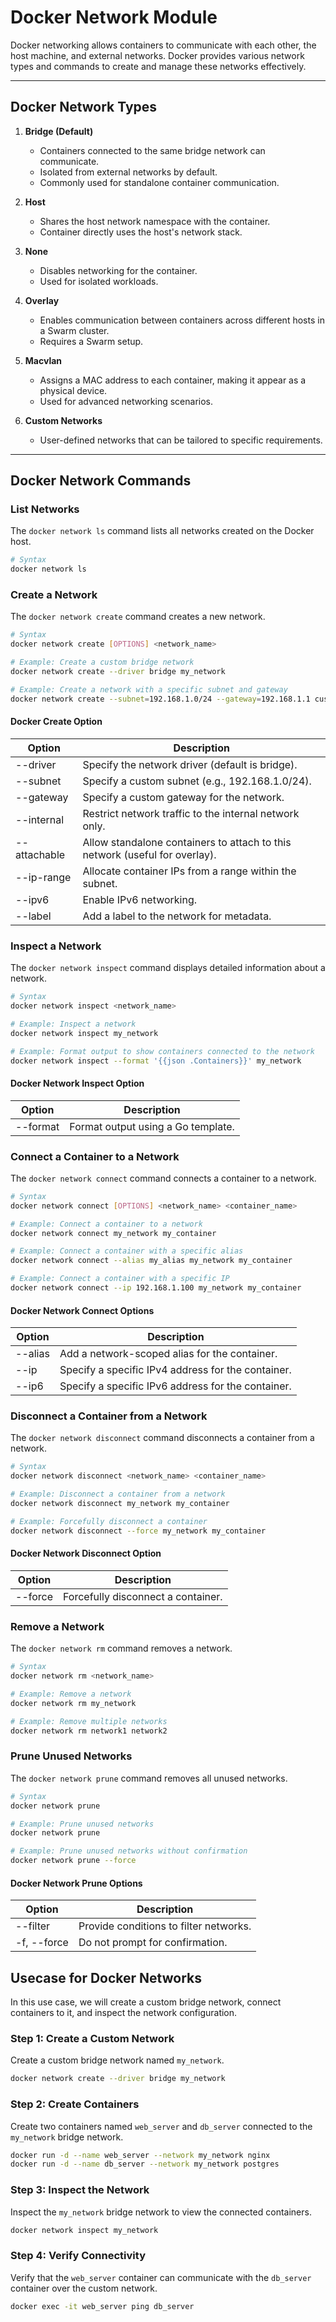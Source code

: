 # Docker Network Module

Docker networking allows containers to communicate with each other, the host machine, and external networks. Docker provides various network types and commands to create and manage these networks effectively.

---

## Docker Network Types

1. **Bridge (Default)**

   - Containers connected to the same bridge network can communicate.
   - Isolated from external networks by default.
   - Commonly used for standalone container communication.

2. **Host**

   - Shares the host network namespace with the container.
   - Container directly uses the host's network stack.

3. **None**

   - Disables networking for the container.
   - Used for isolated workloads.

4. **Overlay**

   - Enables communication between containers across different hosts in a Swarm cluster.
   - Requires a Swarm setup.

5. **Macvlan**

   - Assigns a MAC address to each container, making it appear as a physical device.
   - Used for advanced networking scenarios.

6. **Custom Networks**
   - User-defined networks that can be tailored to specific requirements.

---

## Docker Network Commands

### List Networks

The `docker network ls` command lists all networks created on the Docker host.

```bash
# Syntax
docker network ls
```

### Create a Network

The `docker network create` command creates a new network.

```bash
# Syntax
docker network create [OPTIONS] <network_name>
```

```bash
# Example: Create a custom bridge network
docker network create --driver bridge my_network

# Example: Create a network with a specific subnet and gateway
docker network create --subnet=192.168.1.0/24 --gateway=192.168.1.1 custom_network

```

#### Docker Create Option

| Option       | Description                                                                 |
| ------------ | --------------------------------------------------------------------------- |
| --driver     | Specify the network driver (default is bridge).                             |
| --subnet     | Specify a custom subnet (e.g., 192.168.1.0/24).                             |
| --gateway    | Specify a custom gateway for the network.                                   |
| --internal   | Restrict network traffic to the internal network only.                      |
| --attachable | Allow standalone containers to attach to this network (useful for overlay). |
| --ip-range   | Allocate container IPs from a range within the subnet.                      |
| --ipv6       | Enable IPv6 networking.                                                     |
| --label      | Add a label to the network for metadata.                                    |

### Inspect a Network

The `docker network inspect` command displays detailed information about a network.

```bash
# Syntax
docker network inspect <network_name>
```

```bash
# Example: Inspect a network
docker network inspect my_network

# Example: Format output to show containers connected to the network
docker network inspect --format '{{json .Containers}}' my_network
```

#### Docker Network Inspect Option

| Option   | Description                        |
| -------- | ---------------------------------- |
| --format | Format output using a Go template. |

### Connect a Container to a Network

The `docker network connect` command connects a container to a network.

```bash
# Syntax
docker network connect [OPTIONS] <network_name> <container_name>
```

```bash
# Example: Connect a container to a network
docker network connect my_network my_container

# Example: Connect a container with a specific alias
docker network connect --alias my_alias my_network my_container

# Example: Connect a container with a specific IP
docker network connect --ip 192.168.1.100 my_network my_container

```

#### Docker Network Connect Options

| Option  | Description                                        |
| ------- | -------------------------------------------------- |
| --alias | Add a network-scoped alias for the container.      |
| --ip    | Specify a specific IPv4 address for the container. |
| --ip6   | Specify a specific IPv6 address for the container. |

### Disconnect a Container from a Network

The `docker network disconnect` command disconnects a container from a network.

```bash
# Syntax
docker network disconnect <network_name> <container_name>
```

```bash
# Example: Disconnect a container from a network
docker network disconnect my_network my_container

# Example: Forcefully disconnect a container
docker network disconnect --force my_network my_container

```

#### Docker Network Disconnect Option

| Option  | Description                        |
| ------- | ---------------------------------- |
| --force | Forcefully disconnect a container. |

### Remove a Network

The `docker network rm` command removes a network.

```bash
# Syntax
docker network rm <network_name>
```

```bash
# Example: Remove a network
docker network rm my_network

# Example: Remove multiple networks
docker network rm network1 network2
```

### Prune Unused Networks

The `docker network prune` command removes all unused networks.

```bash
# Syntax
docker network prune
```

```bash
# Example: Prune unused networks
docker network prune

# Example: Prune unused networks without confirmation
docker network prune --force
```

#### Docker Network Prune Options

| Option      | Description                            |
| ----------- | -------------------------------------- |
| --filter    | Provide conditions to filter networks. |
| -f, --force | Do not prompt for confirmation.        |

## Usecase for Docker Networks

In this use case, we will create a custom bridge network, connect containers to it, and inspect the network configuration.

### Step 1: Create a Custom Network

Create a custom bridge network named `my_network`.

```bash
docker network create --driver bridge my_network
```

### Step 2: Create Containers

Create two containers named `web_server` and `db_server` connected to the `my_network` bridge network.

```bash
docker run -d --name web_server --network my_network nginx
docker run -d --name db_server --network my_network postgres
```

### Step 3: Inspect the Network

Inspect the `my_network` bridge network to view the connected containers.

```bash
docker network inspect my_network
```

### Step 4: Verify Connectivity

Verify that the `web_server` container can communicate with the `db_server` container over the custom network.

```bash
docker exec -it web_server ping db_server
```
